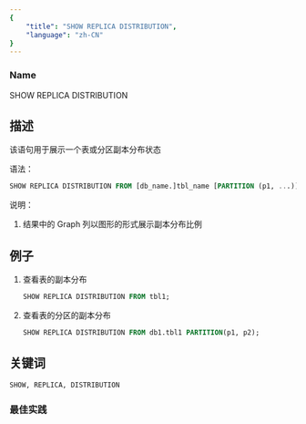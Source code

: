 ```yaml
---
{
    "title": "SHOW REPLICA DISTRIBUTION",
    "language": "zh-CN"
}
---
```


<!--
Licensed to the Apache Software Foundation (ASF) under one
or more contributor license agreements.  See the NOTICE file
distributed with this work for additional information
regarding copyright ownership.  The ASF licenses this file
to you under the Apache License, Version 2.0 (the
"License"); you may not use this file except in compliance
with the License.  You may obtain a copy of the License at

  http://www.apache.org/licenses/LICENSE-2.0

Unless required by applicable law or agreed to in writing,
software distributed under the License is distributed on an
"AS IS" BASIS, WITHOUT WARRANTIES OR CONDITIONS OF ANY
KIND, either express or implied.  See the License for the
specific language governing permissions and limitations
under the License.
-->



### Name

SHOW REPLICA DISTRIBUTION

## 描述

该语句用于展示一个表或分区副本分布状态

语法：

```sql
SHOW REPLICA DISTRIBUTION FROM [db_name.]tbl_name [PARTITION (p1, ...)];
```

说明：

1. 结果中的 Graph 列以图形的形式展示副本分布比例

## 例子

1. 查看表的副本分布

    ```sql
    SHOW REPLICA DISTRIBUTION FROM tbl1;
    ```

 2. 查看表的分区的副本分布

      ```sql
      SHOW REPLICA DISTRIBUTION FROM db1.tbl1 PARTITION(p1, p2);
      ```

## 关键词

    SHOW, REPLICA, DISTRIBUTION

### 最佳实践

